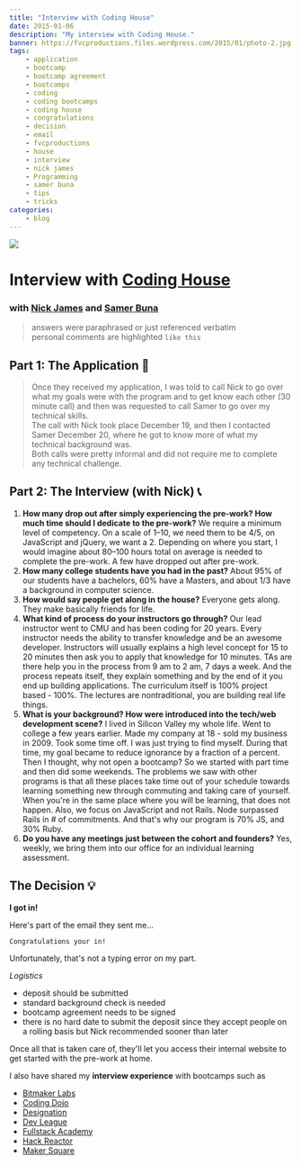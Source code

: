```yaml
---
title: "Interview with Coding House"
date: 2015-01-06
description: "My interview with Coding House."
banner: https://fvcproductions.files.wordpress.com/2015/01/photo-2.jpg
tags:
    - application
    - bootcamp
    - bootcamp agreement
    - bootcamps
    - coding
    - coding bootcamps
    - coding house
    - congratulations
    - decision
    - email
    - fvcproductions
    - house
    - interview
    - nick james
    - Programming
    - samer buna
    - tips
    - tricks
categories:
    - blog
---
```


[![](//course_report_production.s3.amazonaws.com/rich/rich_files/rich_files/74/s300/coding-house-logo.png)](//www.codinghouse.com)

# Interview with [Coding House](//www.codinghouse.com "Coding House")

### with [Nick James](//www.linkedin.com/in/hellonick) and [Samer Buna](//www.linkedin.com/in/samerbuna)

> answers were paraphrased or just referenced verbatim\
> personal comments are highlighted `like this`

## **Part 1: The Application 📝**

> Once they received my application, I was told to call Nick to go over what my goals were with the program and to get know each other (30 minute call) and then was requested to call Samer to go over my technical skills.\
> The call with Nick took place December 19, and then I contacted Samer December 20, where he got to know more of what my technical background was.\
> Both calls were pretty informal and did not require me to complete any technical challenge.

## **Part 2: The Interview (with Nick)** 📞

1. **How many drop out after simply experiencing the pre-work? How much time should I dedicate to the pre-work?** We require a minimum level of competency. On a scale of 1–10, we need them to be 4/5, on JavaScript and jQuery, we want a 2. Depending on where you start, I would imagine about 80–100 hours total on average is needed to complete the pre-work. A few have dropped out after pre-work.
2. **How many college students have you had in the past?** About 95% of our students have a bachelors, 60% have a Masters, and about 1/3 have a background in computer science.
3. **How would say people get along in the house?** Everyone gets along. They make basically friends for life.
4. **What kind of process do your instructors go through?** Our lead instructor went to CMU and has been coding for 20 years. Every instructor needs the ability to transfer knowledge and be an awesome developer. Instructors will usually explains a high level concept for 15 to 20 minutes then ask you to apply that knowledge for 10 minutes. TAs are there help you in the process from 9 am to 2 am, 7 days a week. And the process repeats itself, they explain something and by the end of it you end up building applications. The curriculum itself is 100% project based - 100%. The lectures are nontraditional, you are building real life things.
5. **What is your background? How were introduced into the tech/web development scene?** I lived in Silicon Valley my whole life. Went to college a few years earlier. Made my company at 18 - sold my business in 2009. Took some time off. I was just trying to find myself. During that time, my goal became to reduce ignorance by a fraction of a percent. Then I thought, why not open a bootcamp? So we started with part time and then did some weekends. The problems we saw with other programs is that all these places take time out of your schedule towards learning something new through commuting and taking care of yourself. When you're in the same place where you will be learning, that does not happen. Also, we focus on JavaScript and not Rails. Node surpassed Rails in \# of commitments. And that's why our program is 70% JS, and 30% Ruby.
6. **Do you have any meetings just between the cohort and founders?** Yes, weekly, we bring them into our office for an individual learning assessment.

## **The Decision 💡**

**I got in!**

Here's part of the email they sent me...

    Congratulations your in!

Unfortunately, that's not a typing error on my part.

_Logistics_

* deposit should be submitted
* standard background check is needed
* bootcamp agreement needs to be signed
* there is no hard date to submit the deposit since they accept people on a rolling basis but Nick recommended sooner than later

Once all that is taken care of, they'll let you access their internal website to get started with the pre-work at home.

I also have shared my **interview experience** with bootcamps such as

* [Bitmaker Labs](/blog/2014/03/12/interview-bitmaker-labs/)
* [Coding Dojo](/blog/2015/01/06/interview-coding-dojo/)
* [Designation](//fvcproductions.com/blog/2015/01/06/interview-with-designation/ "Interview with Designation 🎨")
* [Dev League](//fvcproductions.com/blog/2015/01/06/experience-with-devleague/ "Interview With DevLeague 💻")
* [Fullstack Academy](//fvcproductions.com/blog/2014/12/28/my-experience-with-fullstack-academy-of-code/ "My Experience with Fullstack Academy of Code 💻")
* [Hack Reactor](//fvcproductions.com/blog/2015/01/05/questioning-hack-reactor/ "Questioning Hack Reactor 🔑")
* [Maker Square](//fvcproductions.com/blog/2015/01/14/my-experience-with-makersquare-%f0%9f%92/ "My Experience with MakerSquare 💻")
